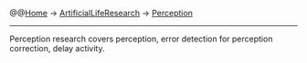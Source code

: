 @@[Home](Home.md) -> [ArtificialLifeResearch](ArtificialLifeResearch.md) -> [Perception](Perception.md)

---


Perception research covers perception, error detection for perception correction, delay activity.
